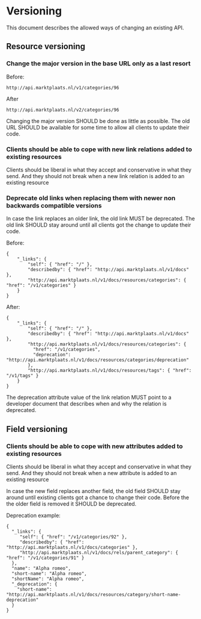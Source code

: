 Versioning
==========

This document describes the allowed ways of changing an existing API.

Resource versioning
-------------------

### Change the major version in the base URL only as a last resort

Before:

    http://api.marktplaats.nl/v1/categories/96

After

    http://api.marktplaats.nl/v2/categories/96

Changing the major version SHOULD be done as little as possible. The old URL SHOULD be available for some time to allow
all clients to update their code.

### Clients should be able to cope with new link relations added to existing resources

Clients should be liberal in what they accept and conservative in what they send. And they should not break when a new
link relation is added to an existing resource

### Deprecate old links when replacing them with newer non backwards compatible versions

In case the link replaces an older link, the old link MUST be deprecated. The old link SHOULD stay around until all
clients got the change to update their code.

Before:

    {
        "_links": {
            "self": { "href": "/" },
            "describedby": { "href": "http://api.marktplaats.nl/v1/docs" },
            "http://api.marktplaats.nl/v1/docs/resources/categories": { "href": "/v1/categories" }
        }
    }

After:

    {
        "_links": {
            "self": { "href": "/" },
            "describedby": { "href": "http://api.marktplaats.nl/v1/docs" },
            "http://api.marktplaats.nl/v1/docs/resources/categories": {
              "href": "/v1/categories",
              "deprecation": "http://api.marktplaats.nl/v1/docs/resources/categories/deprecation"
            },
            "http://api.marktplaats.nl/v1/docs/resources/tags": { "href": "/v1/tags" }
        }
    }

The deprecation attribute value of the link relation MUST point to a developer document that describes when and why
the relation is deprecated.


Field versioning
----------------

### Clients should be able to cope with new attributes added to existing resources

Clients should be liberal in what they accept and conservative in what they send. And they should not break when a new
attribute is added to an existing resource

In case the new field replaces another field, the old field SHOULD stay around until existing clients got a chance to
change their code. Before the the older field is removed it SHOULD be deprecated.

Deprecation example:

    {
      "_links": {
         "self": { "href": "/v1/categories/92" },
         "describedby": { "href": "http://api.marktplaats.nl/v1/docs/categories" },
         "http://api.marktplaats.nl/v1/docs/rels/parent_category": { "href": "/v1/categories/91" }
      },
      "name": "Alpha romeo",
      "short-name": "Alpha romeo",
      "shortName": "Alpha romeo",
      "_deprecation": {
        "short-name": "http://api.marktplaats.nl/v1/docs/resources/category/short-name-deprecation"
      }
    }
